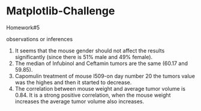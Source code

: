 # Matplotlib-Challenge
Homework#5

observations or inferences

1) It seems that the mouse gender should not affect the results significantly (since there is 51% male and 49% female).
2) The median of Infubinol and Ceftamin tumors are the same (60.17 and 59.85).
3) Capomulin treatment of mouse l509-on day number 20 the tumors value was the highes and then it started to decrease. 
4) The correlation between mouse weight and average tumor volume is 0.84. It is a strong positive correlation, when the mouse weight increases the average tumor volume also increases.
